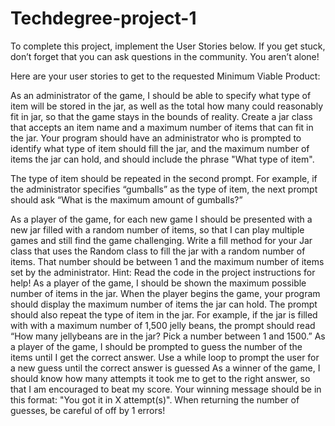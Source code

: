 # Techdegree-project-1

To complete this project, implement the User Stories below. If you get stuck, don’t forget that you can ask questions in the community. You aren’t alone!

Here are your user stories to get to the requested Minimum Viable Product:

As an administrator of the game, I should be able to specify what type of item will be stored in the jar, as well as the total how many could reasonably fit in jar, so that the game stays in the bounds of reality.
Create a jar class that accepts an item name and a maximum number of items that can fit in the jar. Your program should have an administrator who is prompted to identify what type of item should fill the jar, and the maximum number of items the jar can hold, and should include the phrase "What type of item".

The type of item should be repeated in the second prompt. For example, if the administrator specifies “gumballs” as the type of item, the next prompt should ask “What is the maximum amount of gumballs?”

As a player of the game, for each new game I should be presented with a new jar filled with a random number of items, so that I can play multiple games and still find the game challenging.
Write a fill method for your Jar class that uses the Random class to fill the jar with a random number of items. That number should be between 1 and the maximum number of items set by the administrator. Hint: Read the code in the project instructions for help!
As a player of the game, I should be shown the maximum possible number of items in the jar.
When the player begins the game, your program should display the maximum number of items the jar can hold. The prompt should also repeat the type of item in the jar. For example, if the jar is filled with with a maximum number of 1,500 jelly beans, the prompt should read “How many jellybeans are in the jar? Pick a number between 1 and 1500.”
As a player of the game, I should be prompted to guess the number of the items until I get the correct answer.
Use a while loop to prompt the user for a new guess until the correct answer is guessed
As a winner of the game, I should know how many attempts it took me to get to the right answer, so that I am encouraged to beat my score.
Your winning message should be in this format: "You got it in X attempt(s)".
When returning the number of guesses, be careful of off by 1 errors!

